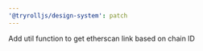 ```yaml
---
'@tryrolljs/design-system': patch
---
```


Add util function to get etherscan link based on chain ID
